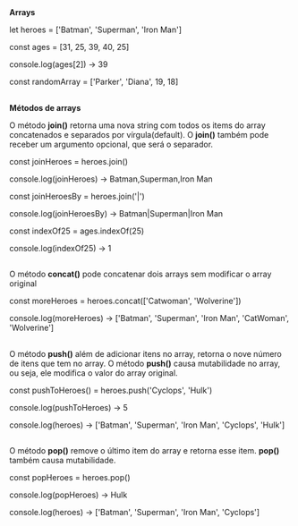 ##
**Arrays**

let heroes = ['Batman', 'Superman', 'Iron Man']

const ages = [31, 25, 39, 40, 25]

console.log(ages[2]) -> 39

const randomArray = ['Parker', 'Diana', 19, 18]

##
**Métodos de arrays**

O método **join()** retorna uma nova string com todos os items do array concatenados e separados por vírgula(default). O **join()** também pode receber um argumento opcional, que será o separador.

const joinHeroes = heroes.join()

console.log(joinHeroes) -> Batman,Superman,Iron Man

const joinHeroesBy = heroes.join('|')

console.log(joinHeroesBy) -> Batman|Superman|Iron Man

const indexOf25 = ages.indexOf(25)

console.log(indexOf25) -> 1

##
O método **concat()** pode concatenar dois arrays sem modificar o array original

const moreHeroes = heroes.concat(['Catwoman', 'Wolverine'])

console.log(moreHeroes) -> ['Batman', 'Superman', 'Iron Man', 'CatWoman', 'Wolverine']

##
O método **push()** além de adicionar itens no array, retorna o nove número de itens que tem no array. O método **push()** causa mutabilidade no array, ou seja, ele modifica o valor do array original.

const pushToHeroes() = heroes.push('Cyclops', 'Hulk')

console.log(pushToHeroes) -> 5

console.log(heroes) -> ['Batman', 'Superman', 'Iron Man', 'Cyclops', 'Hulk']

##
O método **pop()** remove o último item do array e retorna esse item. **pop()** também causa mutabilidade.

const popHeroes = heroes.pop()

console.log(popHeroes) -> Hulk

console.log(heroes) -> ['Batman', 'Superman', 'Iron Man', 'Cyclops']